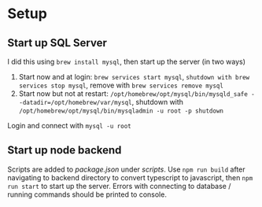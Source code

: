# Setup

## Start up SQL Server
I did this using `brew install mysql`, then start up the server (in two ways)

1) Start now and at login: `brew services start mysql`, `shutdown with brew services stop mysql`, remove with `brew services remove mysql`
2) Start now but not at restart: `/opt/homebrew/opt/mysql/bin/mysqld_safe --datadir=/opt/homebrew/var/mysql`, shutdown with `/opt/homebrew/opt/mysql/bin/mysqladmin -u root -p shutdown`

Login and connect with `mysql -u root`



## Start up node backend
Scripts are added to *package.json* under *scripts*. Use `npm run build` after navigating to backend directory to convert typescript to javascript, then `npm run start` to start up the server. Errors with connecting to database / running commands should be printed to console.
